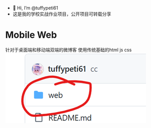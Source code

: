 - 👋 Hi, I’m @tuffypeti61
- 这是我的学校实战作业项目，公开项目可转载分享
<!---
tuffypeti61/tuffypeti61 is a ✨ special ✨ repository because its `README.md` (this file) appears on your GitHub profile.
You can click the Preview link to take a look at your changes.
--->

<h1>Mobile Web</h1>
针对于桌面端和移动端双端的微博客 使用传统基础的html js css<br>
<img src="/web/images/readme/web.png">